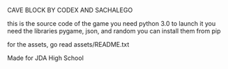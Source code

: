 CAVE BLOCK BY CODEX AND SACHALEGO

this is the source code of the game
you need python 3.0 to launch it
you need the libraries pygame, json, and random
you can install them from pip

for the assets, go read assets/README.txt

Made for JDA High School